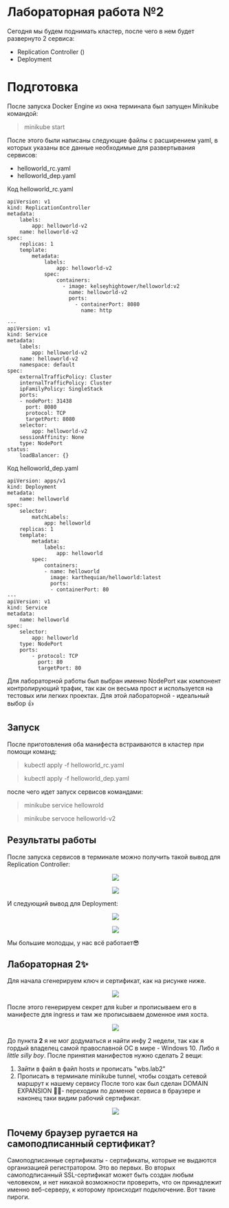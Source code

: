# Лабораторная работа №2

Сегодня мы будем поднимать кластер, после чего в нем будет развернуто 2 сервиса:
 - Replication Сontroller ()
 - Deployment 
 
# Подготовка
После запуска Docker Engine из окна терминала был запущен Minikube командой:
> minikube start

После этого были написаны следующие файлы с расширением yaml, в которых указаны все данные необходимые для развертывания сервисов:

 - helloworld_rc.yaml
 - helloworld_dep.yaml

Код helloworld_rc.yaml

```
apiVersion: v1
kind: ReplicationController
metadata:
	labels:
		app: helloworld-v2
	name: helloworld-v2
spec:
	replicas: 1
	template:
		metadata:
			labels:
				app: helloworld-v2
			spec:
				containers:
				  - image: kelseyhightower/helloworld:v2
					name: helloworld-v2
					ports:
					  - containerPort: 8080
						name: http

---
apiVersion: v1
kind: Service
metadata:
	labels:
		app: helloworld-v2
	name: helloworld-v2
	namespace: default
spec:
	externalTrafficPolicy: Cluster
	internalTrafficPolicy: Cluster
	ipFamilyPolicy: SingleStack
	ports:
	- nodePort: 31438
	  port: 8080
	  protocol: TCP
	  targetPort: 8080
	selector:
		app: helloworld-v2
	sessionAffinity: None
	type: NodePort
status:
	loadBalancer: {}
```

Код helloworld_dep.yaml
```
apiVersion: apps/v1
kind: Deployment
metadata:
	name: helloworld
spec:
	selector:
		matchLabels:
			app: helloworld
	replicas: 1
	template:
		metadata:
			labels:
				app: helloworld
		spec:
			containers:
			- name: helloworld
			  image: karthequian/helloworld:latest
			  ports:
			  - containerPort: 80
---
apiVersion: v1
kind: Service
metadata:
	name: helloworld
spec:
	selector:
		app: helloworld
	type: NodePort
	ports:
		- protocol: TCP
		  port: 80
		  targetPort: 80
```
 Для лабораторной работы был выбран именно NodePort как компонент контролирующий трафик, так как он весьма прост и используется на тестовых или легких проектах. Для этой лабораторной - идеальный выбор 👍

## Запуск

После приготовления оба манифеста встраиваются в кластер при помощи команд:
>kubectl apply -f helloworld_rc.yaml

>kubectl apply -f helloworld_dep.yaml

после чего идет запуск сервисов командами:
>minikube service hellowrold

>minikube servoce helloworld-v2

## Результаты работы

После запуска сервисов в терминале можно получить такой вывод для Replication Controller:
<p align="center"><img src="https://github.com/S-txt/2023_2024-cloud_systems_and_services-group-lepestok/blob/lab-2-dev/Lab%202/base_lab/img/hw_rc_service.JPG"/></p>

<p align="center"><img src="https://github.com/S-txt/2023_2024-cloud_systems_and_services-group-lepestok/blob/lab-2-dev/Lab%202/base_lab/img/hw_rc_page.JPG"/></p>

И следующий вывод для Deployment:

<p align="center"><img src="https://github.com/S-txt/2023_2024-cloud_systems_and_services-group-lepestok/blob/lab-2-dev/Lab%202/base_lab/img/hw_dep_page.JPG"/></p>

<p align="center"><img src="https://github.com/S-txt/2023_2024-cloud_systems_and_services-group-lepestok/blob/lab-2-dev/Lab%202/base_lab/img/hw_dep.JPG"/></p>

Мы большие молодцы, у нас всё работает😎

## Лабораторная 2✨

Для начала сгенерируем ключ и сертификат, как на рисунке ниже.

<p align="center"><img src="https://github.com/S-txt/2023_2024-cloud_systems_and_services-group-lepestok/blob/lab-2-dev/Lab%202/star_task/star_img/gen_crt.JPG"/></p>

После этого генерируем секрет для kuber и прописываем его в манифесте для ingress и там же прописываем доменное имя хоста.

<p align="center"><img src="https://github.com/S-txt/2023_2024-cloud_systems_and_services-group-lepestok/blob/lab-2-dev/Lab%202/star_task/star_img/gen_secret.JPG"/></p>

До пункта **2** я не мог додуматься и найти инфу 2 недели, так как я гордый владелец самой православной ОС в мире - Windows 10. Либо я *little silly boy*. После принятия манифестов нужно сделать 2 вещи: 
1. Зайти в файл в файл hosts и прописать "wbs.lab2"
2. Прописать в терминале minikube tunnel, чтобы создать сетевой маршрут к нашему сервису
После того как был сделан DOMAIN EXPANSION 🧙‍♂️- переходим по доменке сервиса в браузере и наконец таки видим рабочий сертификат.

<p align="center"><img src="https://github.com/S-txt/2023_2024-cloud_systems_and_services-group-lepestok/blob/lab-2-dev/Lab%202/star_task/star_img/crt_and_kuber.JPG"/></p>

## Почему браузер ругается на самоподписанный сертификат?
Самоподписанные сертификаты - сертификаты, которые не выдаются организацией регистратором. Это во первых. Во вторых самоподписанный SSL-сертификат может быть создан любым человеком, и нет никакой возможности проверить, что он принадлежит именно веб-серверу, к которому происходит подключение. Вот такие пироги.
